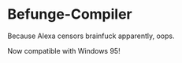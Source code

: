 # Befunge-Compiler

Because Alexa censors brainfuck apparently, oops.

Now compatible with Windows 95!
